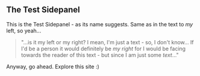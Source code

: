 ## The Test Sidepanel

This is the Test Sidepanel - as its name suggests.
Same as in the text to *my* left, so yeah...

> "...is it my left or my right? 
> I mean, I'm just a text - so, I don't know... 
> If I'd be a person it would definitely be *my right* 
> for I would be facing towards the reader of this text - 
> but since I am just some *text*..."

Anyway, go ahead.
Explore this site :)